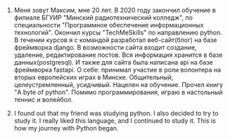 1. Меня зовут Максим, мне 20 лет. В 2020 году закончил обучение в филиале БГУИР "Минский радиотехнический колледж", по специальности "Программное обеспечение информационных технологий". Окончил курсы "TechMeSkills" по направлению python. В течении курсов я с командой разработал веб-сайт(блог) на базе фреймворка django. В возможности сайта входит создание, удаление, редактирование постов. Вся информация хранится в базе данных(postgresql). И также для сайта была написана api на базе фреймворка fastapi. О себе: принимал участие в роли волонтера на вторых европейских играх в Минске. Общительный, целеустремленный, усидчивый. Нацелен на обучение. Прочел книгу "A byte of python". Помимо программирования, играю в настольный теннис и волейбол.

2. I found out that my friend was studying python. I also decided to try to study it. I really liked this language, and I continued to study it. This is how my journey with Python began.